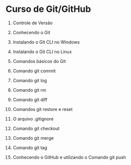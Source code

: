 # Curso de Git/GitHub

1. Controle de Versão
2. Conhecendo o Git

3. Instalando o Git CLI no Windows

4. Instalando o Git CLI no Linux

5. Comandos básicos do Git

6. Comando git commit

7. Comando git log

8. Comando git rm

9. Comando git diff
10. Comandos git restore e reset
11. O arquivo .gitignore
12. Comando git checkout
13. Comando  git merge
14. Comando git tag
15. Conhecendo o GitHub e utilizando o Comando git push

